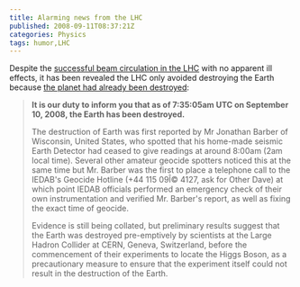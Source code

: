 ```yaml
---
title: Alarming news from the LHC
published: 2008-09-11T08:37:21Z
categories: Physics
tags: humor,LHC
---
```


Despite the <a href="http://blog.chungyc.org/2008/09/successful-beam-circulation-in-the-lhc/">successful beam circulation in the LHC</a> with no apparent ill effects, it has been revealed the LHC only avoided destroying the Earth because <a href="http://blogs.uslhc.us/?p=371">the planet had already been destroyed</a>:

<blockquote>
<strong>It is our duty to inform you that as of 7:35:05am UTC on September 10, 2008, the Earth has been destroyed.</strong>

The destruction of Earth was first reported by Mr Jonathan Barber of Wisconsin, United States, who spotted that his home-made seismic Earth Detector had ceased to give readings at around 8:00am (2am local time). Several other amateur geocide spotters noticed this at the same time but Mr. Barber was the first to place a telephone call to the IEDAB's Geocide Hotline (+44 115 09Î© 4127, ask for Other Dave) at which point IEDAB officials performed an emergency check of their own instrumentation and verified Mr. Barber's report, as well as fixing the exact time of geocide.

Evidence is still being collated, but preliminary results suggest that the Earth was destroyed pre-emptively by scientists at the Large Hadron Collider at CERN, Geneva, Switzerland, before the commencement of their experiments to locate the Higgs Boson, as a precautionary measure to ensure that the experiment itself could not result in the destruction of the Earth.
</blockquote>

